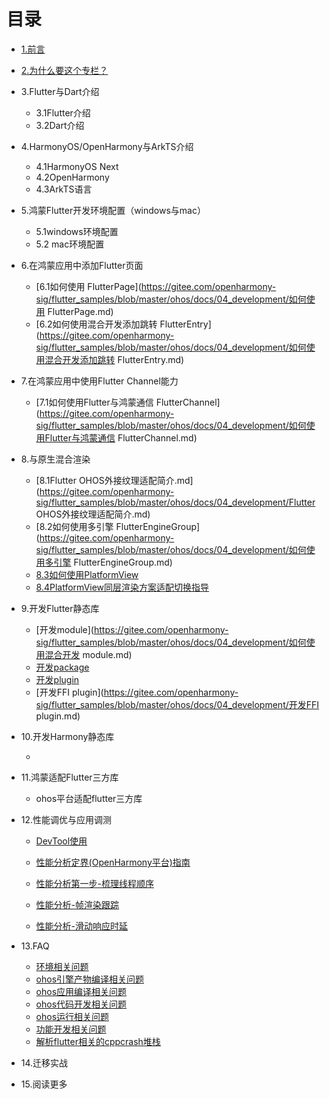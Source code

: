 # 目录

* [1.前言](README.md)

* [2.为什么要这个专栏？](为什么要写博客.md)

* 3.Flutter与Dart介绍

  - 3.1Flutter介绍
  - 3.2Dart介绍

* 4.HarmonyOS/OpenHarmony与ArkTS介绍

  - 4.1HarmonyOS Next
  - 4.2OpenHarmony
  - 4.3ArkTS语言 

* 5.鸿蒙Flutter开发环境配置（windows与mac）

  - 5.1windows环境配置
  - 5.2 mac环境配置

* 6.在鸿蒙应用中添加Flutter页面

  - [6.1如何使用 FlutterPage](https://gitee.com/openharmony-sig/flutter_samples/blob/master/ohos/docs/04_development/如何使用 FlutterPage.md)
  - [6.2如何使用混合开发添加跳转 FlutterEntry](https://gitee.com/openharmony-sig/flutter_samples/blob/master/ohos/docs/04_development/如何使用混合开发添加跳转 FlutterEntry.md)

* 7.在鸿蒙应用中使用Flutter Channel能力

  - [7.1如何使用Flutter与鸿蒙通信 FlutterChannel](https://gitee.com/openharmony-sig/flutter_samples/blob/master/ohos/docs/04_development/如何使用Flutter与鸿蒙通信 FlutterChannel.md)

* 8.与原生混合渲染

  - [8.1Flutter OHOS外接纹理适配简介.md](https://gitee.com/openharmony-sig/flutter_samples/blob/master/ohos/docs/04_development/Flutter OHOS外接纹理适配简介.md)
  - [8.2如何使用多引擎 FlutterEngineGroup](https://gitee.com/openharmony-sig/flutter_samples/blob/master/ohos/docs/04_development/如何使用多引擎 FlutterEngineGroup.md)
  - [8.3如何使用PlatformView](https://gitee.com/openharmony-sig/flutter_samples/blob/master/ohos/docs/04_development/如何使用PlatformView.md)
  - [8.4PlatformView同层渲染方案适配切换指导](https://gitee.com/openharmony-sig/flutter_samples/blob/master/ohos/docs/04_development/PlatformView同层渲染方案适配切换指导.md)

* 9.开发Flutter静态库

  - [开发module](https://gitee.com/openharmony-sig/flutter_samples/blob/master/ohos/docs/04_development/如何使用混合开发 module.md)
  - [开发package](https://gitee.com/openharmony-sig/flutter_samples/blob/master/ohos/docs/04_development/开发package.md)
  - [开发plugin](https://gitee.com/openharmony-sig/flutter_samples/blob/master/ohos/docs/04_development/开发plugin.md)
  - [开发FFI plugin](https://gitee.com/openharmony-sig/flutter_samples/blob/master/ohos/docs/04_development/开发FFI plugin.md)

* 10.开发Harmony静态库

  - 

* 11.鸿蒙适配Flutter三方库

  -  ohos平台适配flutter三方库

* 12.性能调优与应用调测

  - [DevTool使用]()

  - [性能分析定界(OpenHarmony平台)指南](https://gitee.com/openharmony-sig/flutter_samples/blob/master/ohos/docs/05_performance/performance-delimitation.md)
  - [性能分析第一步-梳理线程顺序](https://gitee.com/openharmony-sig/flutter_samples/blob/master/ohos/docs/05_performance/performance-threads-sequence.md)
  - [性能分析-帧渲染跟踪](https://gitee.com/openharmony-sig/flutter_samples/blob/master/ohos/docs/05_performance/performance-frame-rendering-tracking.md)
  - [性能分析-滑动响应时延](https://gitee.com/openharmony-sig/flutter_samples/blob/master/ohos/docs/05_performance/performance-sliding-response-time.md)

* 13.FAQ

  - [环境相关问题](https://gitee.com/openharmony-sig/flutter_samples/blob/master/ohos/docs/08_FAQ/environment.md)
  - [ohos引擎产物编译相关问题](https://gitee.com/openharmony-sig/flutter_samples/blob/master/ohos/docs/08_FAQ/ohos_engine.md)
  - [ohos应用编译相关问题](https://gitee.com/openharmony-sig/flutter_samples/blob/master/ohos/docs/08_FAQ/ohos_hap.md)
  - [ohos代码开发相关问题](https://gitee.com/openharmony-sig/flutter_samples/blob/master/ohos/docs/08_FAQ/ohos_code.md)
  - [ohos运行相关问题](https://gitee.com/openharmony-sig/flutter_samples/blob/master/ohos/docs/08_FAQ/ohos_run.md)
  - [功能开发相关问题](https://gitee.com/openharmony-sig/flutter_samples/blob/master/ohos/docs/04_development/README.md)
  - [解析flutter相关的cppcrash堆栈](https://gitee.com/openharmony-sig/flutter_samples/blob/master/ohos/docs/08_FAQ/flutter_cppcrash_guideline.md)

* 14.迁移实战

* 15.阅读更多
